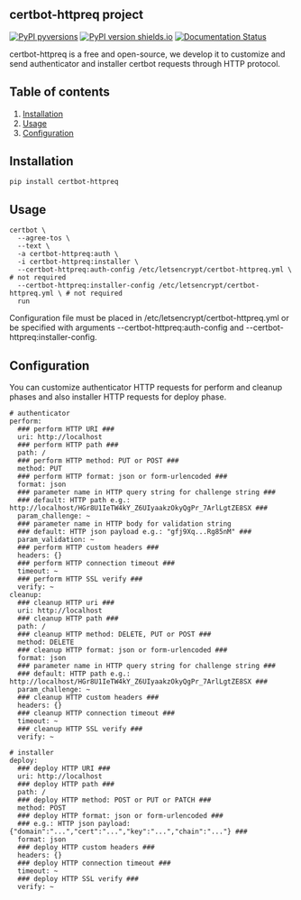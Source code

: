 ## certbot-httpreq project

[![PyPI pyversions](https://img.shields.io/pypi/pyversions/certbot-httpreq.svg)](https://pypi.org/project/certbot-httpreq/)
[![PyPI version shields.io](https://img.shields.io/pypi/v/certbot-httpreq.svg)](https://pypi.org/project/certbot-httpreq/)
[![Documentation Status](https://readthedocs.org/projects/certbot-httpreq/badge/?version=latest)](https://certbot-httpreq.readthedocs.io/)

certbot-httpreq is a free and open-source, we develop it to customize and send authenticator and installer certbot requests through HTTP protocol.

## Table of contents
1. [Installation](#installation)
2. [Usage](#usage)
3. [Configuration](#configuration)

## <a name="installation"></a>Installation

`pip install certbot-httpreq`

## <a name="usage"></a>Usage

```
certbot \
  --agree-tos \
  --text \
  -a certbot-httpreq:auth \
  -i certbot-httpreq:installer \
  --certbot-httpreq:auth-config /etc/letsencrypt/certbot-httpreq.yml \ # not required
  --certbot-httpreq:installer-config /etc/letsencrypt/certbot-httpreq.yml \ # not required
  run
```

Configuration file must be placed in /etc/letsencrypt/certbot-httpreq.yml or be specified with arguments --certbot-httpreq:auth-config and --certbot-httpreq:installer-config.

## <a name="configuration"></a>Configuration

You can customize authenticator HTTP requests for perform and cleanup phases and also installer HTTP requests for deploy phase.

```
# authenticator
perform:
  ### perform HTTP URI ###
  uri: http://localhost
  ### perform HTTP path ###
  path: /
  ### perform HTTP method: PUT or POST ###
  method: PUT
  ### perform HTTP format: json or form-urlencoded ###
  format: json
  ### parameter name in HTTP query string for challenge string ###
  ### default: HTTP path e.g.: http://localhost/HGr8U1IeTW4kY_Z6UIyaakzOkyQgPr_7ArlLgtZE8SX ###
  param_challenge: ~
  ### parameter name in HTTP body for validation string
  ### default: HTTP json payload e.g.: "gfj9Xq...Rg85nM" ###
  param_validation: ~
  ### perform HTTP custom headers ###
  headers: {}
  ### perform HTTP connection timeout ###
  timeout: ~
  ### perform HTTP SSL verify ###
  verify: ~
cleanup:
  ### cleanup HTTP uri ###
  uri: http://localhost
  ### cleanup HTTP path ###
  path: /
  ### cleanup HTTP method: DELETE, PUT or POST ###
  method: DELETE
  ### cleanup HTTP format: json or form-urlencoded ###
  format: json
  ### parameter name in HTTP query string for challenge string ###
  ### default: HTTP path e.g.: http://localhost/HGr8U1IeTW4kY_Z6UIyaakzOkyQgPr_7ArlLgtZE8SX ###
  param_challenge: ~
  ### cleanup HTTP custom headers ###
  headers: {}
  ### cleanup HTTP connection timeout ###
  timeout: ~
  ### cleanup HTTP SSL verify ###
  verify: ~

# installer
deploy:
  ### deploy HTTP URI ###
  uri: http://localhost
  ### deploy HTTP path ###
  path: /
  ### deploy HTTP method: POST or PUT or PATCH ###
  method: POST
  ### deploy HTTP format: json or form-urlencoded ###
  ### e.g.: HTTP json payload: {"domain":"...","cert":"...","key":"...","chain":"..."} ###
  format: json
  ### deploy HTTP custom headers ###
  headers: {}
  ### deploy HTTP connection timeout ###
  timeout: ~
  ### deploy HTTP SSL verify ###
  verify: ~
```
